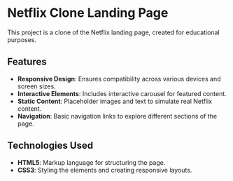 # Netflix Clone Landing Page

This project is a clone of the Netflix landing page, created for educational purposes.

## Features

- **Responsive Design**: Ensures compatibility across various devices and screen sizes.
- **Interactive Elements**: Includes interactive carousel for featured content.
- **Static Content**: Placeholder images and text to simulate real Netflix content.
- **Navigation**: Basic navigation links to explore different sections of the page.

## Technologies Used

- **HTML5**: Markup language for structuring the page.
- **CSS3**: Styling the elements and creating responsive layouts.
